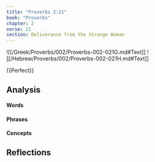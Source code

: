 ```yaml
---
title: "Proverbs 2:21"
book: "Proverbs"
chapter: 2
verse: 21
section: Deliverance from the Strange Woman
---
```

![[/Greek/Proverbs/002/Proverbs-002-021G.md#Text]]
![[/Hebrew/Proverbs/002/Proverbs-002-021H.md#Text]]

{{Perfect}}

## Analysis

#### Words

#### Phrases

#### Concepts

## Reflections
